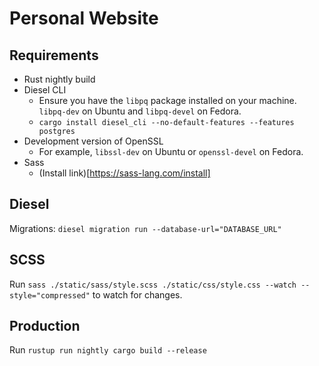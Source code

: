 # Personal Website

## Requirements
- Rust nightly build
- Diesel CLI
  - Ensure you have the `libpq` package installed on your machine. `libpq-dev` on Ubuntu and `libpq-devel` on Fedora.
  - `cargo install diesel_cli --no-default-features --features postgres`
- Development version of OpenSSL
  - For example, `libssl-dev` on Ubuntu or `openssl-devel` on Fedora.
- Sass
  - (Install link)[https://sass-lang.com/install]

## Diesel
Migrations: `diesel migration run --database-url="DATABASE_URL"`

## SCSS
Run `sass ./static/sass/style.scss ./static/css/style.css --watch --style="compressed"` to watch for changes.

## Production
Run `rustup run nightly cargo build --release`